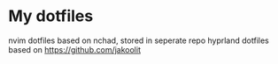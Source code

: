 # My dotfiles

nvim dotfiles based on nchad, stored in seperate repo
hyprland dotfiles based on https://github.com/jakoolit
